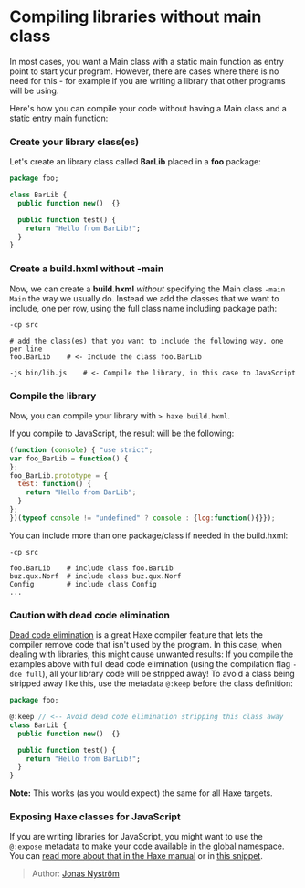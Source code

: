 [tags]: / "libraries,javascript,dead-code-elimination"

# Compiling libraries without main class

In most cases, you want a Main class with a static main function as entry point to start your program. 
However, there are cases where there is no need for this - for example if you are writing a library
that other programs will be using. 

Here's how you can compile your code without having a Main class and a static entry main function:

### Create your library class(es)

Let's create an library class called **BarLib** placed in a **foo** package: 
```haxe
package foo;

class BarLib {
  public function new()  {}

  public function test() {
    return "Hello from BarLib!";
  }
}
```

### Create a build.hxml without -main
Now, we can create a **build.hxml** *without* specifying the Main class `-main Main` the way we usually do. 
Instead we add the classes that we want to include, one per row, using the full class name including package path:

```hxml
-cp src 

# add the class(es) that you want to include the following way, one per line
foo.BarLib    # <- Include the class foo.BarLib

-js bin/lib.js    # <- Compile the library, in this case to JavaScript
```

### Compile the library

Now, you can compile your library with `> haxe build.hxml`.

If you compile to JavaScript, the result will be the following: 
```javascript
(function (console) { "use strict";
var foo_BarLib = function() {
};
foo_BarLib.prototype = {
  test: function() {
    return "Hello from BarLib";
  }
};
})(typeof console != "undefined" ? console : {log:function(){}});
```

You can include more than one package/class if needed in the build.hxml:
```hxml
-cp src 

foo.BarLib    # include class foo.BarLib
buz.qux.Norf  # include class buz.qux.Norf
Config        # include class Config
...

```

### Caution with dead code elimination

[Dead code elimination](http://haxe.org/manual/cr-dce.html) is a great Haxe compiler feature that lets the compiler remove code that isn't used by the program. In this case, when dealing with libraries, this might cause unwanted results: If you compile the examples above with full dead code elimination (using the compilation flag `-dce full`), all your library code will be stripped away! To avoid a class being stripped away like this, use the metadata `@:keep` before the class definition:

```haxe
package foo;

@:keep // <-- Avoid dead code elimination stripping this class away 
class BarLib {
  public function new()  {}

  public function test() {
    return "Hello from BarLib!";
  }
}
```
**Note:** This works (as you would expect) the same for all Haxe targets.

### Exposing Haxe classes for JavaScript

If you are writing libraries for JavaScript, you might want to use the `@:expose` metadata to make your code available in the global namespace. You can [read more about that in the Haxe manual](http://haxe.org/manual/target-javascript-expose.html) or in [this snippet](../other/using-haxe-classes-in-javascript.html).

> Author: [Jonas Nyström](https://github.com/cambiata)
